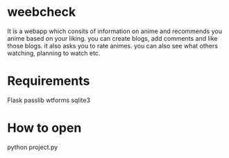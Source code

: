 # weebcheck
It is a webapp which consits of information on anime and recommends you anime based on your liking. you can create blogs, add comments and like those blogs. it also asks you to rate animes. you can also see what others watching, planning to watch etc.

# Requirements
Flask
passlib
wtforms
sqlite3

# How to open
python project.py
